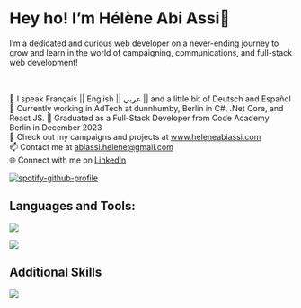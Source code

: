 <h1>Hey ho! I’m Hélène Abi Assi👋</h1>
I’m a dedicated and curious web developer on a never-ending journey to grow and learn in the world of campaigning, communications, and full-stack web development!

</br></br>
💬 I speak Français || English || عربي || and a little bit of Deutsch and Español</br>
👾 Currently working in AdTech at dunnhumby, Berlin in C#, .Net Core, and React JS.
🏢 Graduated as a Full-Stack Developer from Code Academy Berlin in December 2023
 </br>
👀 Check out my campaigns and projects at www.heleneabiassi.com</br>
📫 Contact me at abiassi.helene@gmail.com</br>
🌐 Connect with me on <a href="https://www.linkedin.com/in/heleneabiassi">LinkedIn</a></br>

[![spotify-github-profile](https://spotify-github-profile.vercel.app/api/view?uid=31h7s6lexjjjec6bg6q3kcoprgqi&cover_image=true&theme=natemoo-re&show_offline=false&background_color=121212&interchange=false&bar_color=53b14f&bar_color_cover=false)](https://github.com/kittinan/spotify-github-profile)


<h2>Languages and Tools:</h2>
<p >
    <img src="https://skillicons.dev/icons?i=git,github,vscode,css,html,js,ts,netlify,postman,react,nextjs" /></p>
<p > <img src="https://skillicons.dev/icons?i==,graphql,figma,bootstrap,tailwind,mongodb,apollo,firebase,nodejs,express,jest,vitest" />
</p>
<h2>Additional Skills</h2>
<p >
    <img src="https://skillicons.dev/icons?i=ai,ps,pr,wordpress" /></p>
